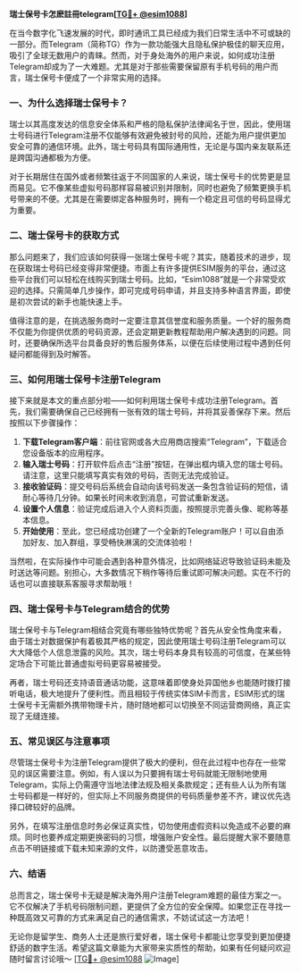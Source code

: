**瑞士保号卡怎麽註冊telegram[[TG💪+ @esim1088](https://t.me/s/esim1088)]**

在当今数字化飞速发展的时代，即时通讯工具已经成为我们日常生活中不可或缺的一部分。而Telegram（简称TG）作为一款功能强大且隐私保护极佳的聊天应用，吸引了全球无数用户的青睐。然而，对于身处海外的用户来说，如何成功注册Telegram却成为了一大难题。尤其是对于那些需要保留原有手机号码的用户而言，瑞士保号卡便成了一个非常实用的选择。

### 一、为什么选择瑞士保号卡？

瑞士以其高度发达的信息安全体系和严格的隐私保护法律闻名于世，因此，使用瑞士号码进行Telegram注册不仅能够有效避免被封号的风险，还能为用户提供更加安全可靠的通信环境。此外，瑞士号码具有国际通用性，无论是与国内亲友联系还是跨国沟通都极为方便。

对于长期居住在国外或者频繁往返于不同国家的人来说，瑞士保号卡的优势更是显而易见。它不像某些虚拟号码那样容易被识别并限制，同时也避免了频繁更换手机号带来的不便。尤其是在需要绑定各种服务时，拥有一个稳定且可信的号码显得尤为重要。

### 二、瑞士保号卡的获取方式

那么问题来了，我们应该如何获得一张瑞士保号卡呢？其实，随着技术的进步，现在获取瑞士号码已经变得非常便捷。市面上有许多提供ESIM服务的平台，通过这些平台我们可以轻松在线购买到瑞士号码。比如，“Esim1088”就是一个非常受欢迎的选择。只需简单几步操作，即可完成号码申请，并且支持多种语言界面，即使是初次尝试的新手也能快速上手。

值得注意的是，在挑选服务商时一定要注意其信誉度和服务质量。一个好的服务商不仅能为你提供优质的号码资源，还会定期更新教程帮助用户解决遇到的问题。同时，还要确保所选平台具备良好的售后服务体系，以便在后续使用过程中遇到任何疑问都能得到及时解答。

### 三、如何用瑞士保号卡注册Telegram

接下来就是本文的重点部分啦——如何利用瑞士保号卡成功注册Telegram。首先，我们需要确保自己已经拥有一张有效的瑞士号码，并将其妥善保存下来。然后按照以下步骤操作：

1. **下载Telegram客户端**：前往官网或各大应用商店搜索“Telegram”，下载适合您设备版本的应用程序。
2. **输入瑞士号码**：打开软件后点击“注册”按钮，在弹出框内填入您的瑞士号码。请注意，这里只能填写真实有效的号码，否则无法完成验证。
3. **接收验证码**：提交号码后系统会自动向该号码发送一条包含验证码的短信，请耐心等待几分钟。如果长时间未收到消息，可尝试重新发送。
4. **设置个人信息**：验证完成后进入个人资料页面，按照提示完善头像、昵称等基本信息。
5. **开始使用**：至此，您已经成功创建了一个全新的Telegram账户！可以自由添加好友、加入群组，享受畅快淋漓的交流体验啦！

当然啦，在实际操作中可能会遇到各种意外情况，比如网络延迟导致验证码未能及时送达等问题。别担心，大多数情况下稍作等待后重试即可解决问题。实在不行的话也可以直接联系客服寻求帮助哦！

### 四、瑞士保号卡与Telegram结合的优势

瑞士保号卡与Telegram相结合究竟有哪些独特优势呢？首先从安全性角度来看，由于瑞士对数据保护有着极其严格的规定，因此使用瑞士号码注册Telegram可以大大降低个人信息泄露的风险。其次，瑞士号码本身具有较高的可信度，在某些特定场合下可能比普通虚拟号码更容易被接受。

再者，瑞士号码还支持语音通话功能，这意味着即使身处异国他乡也能随时拨打接听电话，极大地提升了便利性。而且相较于传统实体SIM卡而言，ESIM形式的瑞士保号卡无需额外携带物理卡片，随时随地都可以切换至不同运营商网络，真正实现了无缝连接。

### 五、常见误区与注意事项

尽管瑞士保号卡为注册Telegram提供了极大的便利，但在此过程中也存在一些常见的误区需要注意。例如，有人误以为只要拥有瑞士号码就能无限制地使用Telegram，实际上仍需遵守当地法律法规及相关条款规定；还有些人认为所有瑞士号码都是一样好的，但实际上不同服务商提供的号码质量参差不齐，建议优先选择口碑较好的品牌。

另外，在填写注册信息时务必保证真实性，切勿使用虚假资料以免造成不必要的麻烦。同时也要养成定期更换密码的习惯，增强账户安全性。最后提醒大家不要随意点击不明链接或下载未知来源的文件，以防遭受恶意攻击。

### 六、结语

总而言之，瑞士保号卡无疑是解决海外用户注册Telegram难题的最佳方案之一。它不仅解决了手机号码限制问题，更提供了全方位的安全保障。如果您正在寻找一种既高效又可靠的方式来满足自己的通信需求，不妨试试这一方法吧！

无论你是留学生、商务人士还是旅行爱好者，瑞士保号卡都能让您享受到更加便捷舒适的数字生活。希望这篇文章能为大家带来实质性的帮助，如果有任何疑问欢迎随时留言讨论哦～ [[TG💪+ @esim1088](https://t.me/s/esim1088) ![Image](https://i.postimg.cc/4NQfJmqS/Snipaste-2025-05-13-00-14-12.png)]